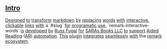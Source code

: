 ## [Intro][intro]
    
[Designed][designed] [to][to] [transform][transform] [markdown][markdown] [by][by] [replacing][replacing] [words](#slug) [with][with] [interactive][interactive], [clickable][clickable] [links][links] [with][with] a \`#slug\` [for][for] [programatic][programatic] [use][use], \`remark-interactive-words\` [is][is] [developed][developed] [by][by] [Russ Fugal](https://sara.ai/about.html) [for][for] [SARAs Books LLC](https://sara.ai) [to][to] [support][support] [Aided][aided] [Reading][reading] ([AR][ar]) [automation][automation]. [This][this] [plugin][plugin] [integrates][integrates] [seamlessly][seamlessly] [with][with] the [remark][remark] [ecosystem][ecosystem].

[intro]: #intro "{ url: #intro, documentCount: 1 }"

[designed]: #designed "{ url: #designed, documentCount: 1 }"

[to]: #to "{ url: #to, documentCount: 2 }"

[transform]: #transform "{ url: #transform, documentCount: 1 }"

[markdown]: #markdown "{ url: #markdown, documentCount: 1 }"

[by]: #by "{ url: #by, documentCount: 2 }"

[replacing]: #replacing "{ url: #replacing, documentCount: 1 }"

[with]: #with "{ url: #with, documentCount: 3 }"

[interactive]: #interactive "{ url: #interactive, documentCount: 1 }"

[clickable]: #clickable "{ url: #clickable, documentCount: 1 }"

[links]: #links "{ url: #links, documentCount: 1 }"

[for]: #for "{ url: #for, documentCount: 2 }"

[programatic]: #programatic "{ url: #programatic, documentCount: 1 }"

[use]: #use "{ url: #use, documentCount: 1 }"

[is]: #is "{ url: #is, documentCount: 1 }"

[developed]: #developed "{ url: #developed, documentCount: 1 }"

[support]: #support "{ url: #support, documentCount: 1 }"

[aided]: #aided "{ url: #aided, documentCount: 1 }"

[reading]: #reading "{ url: #reading, documentCount: 1 }"

[ar]: #ar "{ url: #ar, documentCount: 1 }"

[automation]: #automation "{ url: #automation, documentCount: 1 }"

[this]: #this "{ url: #this, documentCount: 1 }"

[plugin]: #plugin "{ url: #plugin, documentCount: 1 }"

[integrates]: #integrates "{ url: #integrates, documentCount: 1 }"

[seamlessly]: #seamlessly "{ url: #seamlessly, documentCount: 1 }"

[remark]: #remark "{ url: #remark, documentCount: 1 }"

[ecosystem]: #ecosystem "{ url: #ecosystem, documentCount: 1 }"

